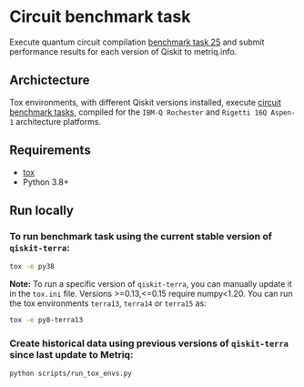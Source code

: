 # Circuit benchmark task

Execute quantum circuit compilation [benchmark task 25](https://metriq.info/Task/25) and submit performance results for each version of Qiskit to metriq.info.

## Archictecture

Tox environments, with different Qiskit versions installed, execute [circuit benchmark tasks](https://github.com/qiskit-community/submit-metriq/blob/main/scripts/circuit_depth_and_gate_count.py), compiled for the `IBM-Q Rochester` and `Rigetti 16Q Aspen-1` architecture platforms.

## Requirements
* [tox](https://pypi.org/project/tox/)
* Python 3.8+


## Run locally
### To run benchmark task using the current stable version of `qiskit-terra`:
```bash
tox -e py38
```
**Note:**
To run a specific version of `qiskit-terra`, you can manually update it in the `tox.ini` file.
Versions >=0.13,<=0.15 require numpy<1.20. You can run the tox environments `terra13`, `terra14` or `terra15` as:
```bash
tox -e py8-terra13
```

### Create historical data using previous versions of  `qiskit-terra` since last update to Metriq:

```bash
python scripts/run_tox_envs.py
```
